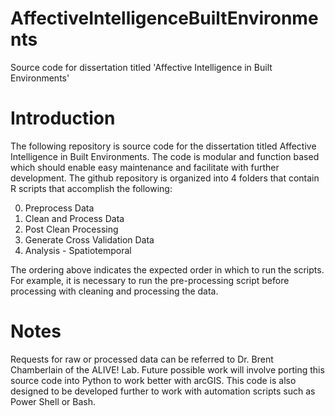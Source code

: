 # AffectiveIntelligenceBuiltEnvironments
Source code for dissertation titled 'Affective Intelligence in Built Environments'


# Introduction 


The following repository is source code for the dissertation titled Affective Intelligence in Built Environments. The code is modular and function based which should enable easy maintenance and facilitate with further development. The github repository is organized into 4 folders that contain R scripts that accomplish the following:


0. Preprocess Data 
1. Clean and Process Data 
2. Post Clean Processing 
3. Generate Cross Validation Data 
4. Analysis - Spatiotemporal 

The ordering above indicates the expected order in which to run the scripts. For example, it is necessary to run the pre-processing script before processing with cleaning and processing the data. 

# Notes 

Requests for raw or processed data can be referred to Dr. Brent Chamberlain of the ALIVE! Lab. Future possible work will involve porting this source code into Python to work better with arcGIS. This code is also designed to be developed further to work with automation scripts such as Power Shell or Bash. 
